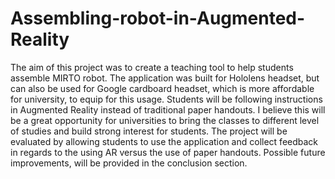 # Assembling-robot-in-Augmented-Reality
The aim of this project was to create a teaching tool to help students assemble MIRTO robot. The application was built for Hololens headset, but can also be used for Google cardboard headset, which is more affordable for university, to equip for this usage. Students will be following instructions in Augmented Reality instead of traditional paper handouts. I believe this will be a great opportunity for universities to bring the classes to different level of studies and build strong interest for students. The project will be evaluated by allowing students to use the application and collect feedback in regards to the using AR versus the use of paper handouts. Possible future improvements, will be provided in the conclusion section. 
